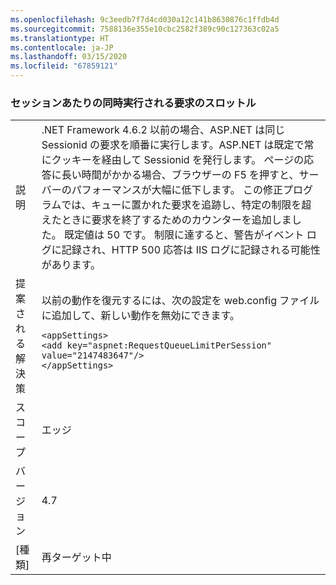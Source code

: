 ```yaml
---
ms.openlocfilehash: 9c3eedb7f7d4cd030a12c141b8630876c1ffdb4d
ms.sourcegitcommit: 7588136e355e10cbc2582f389c90c127363c02a5
ms.translationtype: HT
ms.contentlocale: ja-JP
ms.lasthandoff: 03/15/2020
ms.locfileid: "67859121"
---
```

### <a name="throttle-concurrent-requests-per-session"></a>セッションあたりの同時実行される要求のスロットル

|   |   |
|---|---|
|説明|.NET Framework 4.6.2 以前の場合、ASP.NET は同じ Sessionid の要求を順番に実行します。ASP.NET は既定で常にクッキーを経由して Sessionid を発行します。 ページの応答に長い時間がかかる場合、ブラウザーの F5 を押すと、サーバーのパフォーマンスが大幅に低下します。 この修正プログラムでは、キューに置かれた要求を追跡し、特定の制限を超えたときに要求を終了するためのカウンターを追加しました。 既定値は 50 です。 制限に達すると、警告がイベント ログに記録され、HTTP 500 応答は IIS ログに記録される可能性があります。|
|提案される解決策|以前の動作を復元するには、次の設定を web.config ファイルに追加して、新しい動作を無効にできます。<pre><code class="lang-xml">&lt;appSettings&gt;&#13;&#10;&lt;add key=&quot;aspnet:RequestQueueLimitPerSession&quot; value=&quot;2147483647&quot;/&gt;&#13;&#10;&lt;/appSettings&gt;&#13;&#10;</code></pre>|
|スコープ|エッジ|
|バージョン|4.7|
|[種類]|再ターゲット中|
